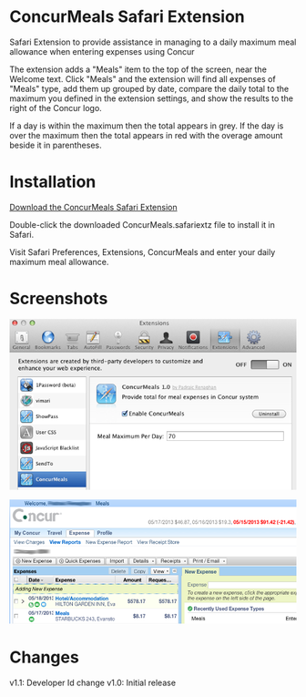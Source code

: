 ConcurMeals Safari Extension
=======================

Safari Extension to provide assistance in managing to a daily maximum meal allowance when
entering expenses using Concur

The extension adds a "Meals" item to the top of the screen, near the Welcome text. Click
"Meals" and the extension will find all expenses of "Meals" type, add them up grouped by
date, compare the daily total to the maximum you defined in the extension settings, and 
show the results to the right of the Concur logo.

If a day is within the maximum then the total appears in grey. If the day is over the maximum
then the total appears in red with the overage amount beside it in parentheses.

Installation
============

[Download the ConcurMeals Safari Extension](https://github.com/prenagha/ConcurMealsExtension/raw/master/ConcurMeals.safariextz)

Double-click the downloaded ConcurMeals.safariextz file to install it in Safari.

Visit Safari Preferences, Extensions, ConcurMeals and
enter your daily maximum meal allowance.

Screenshots
===========

![Settings](settings.png)

![Context Menu](screenshot.png)

Changes
=======

v1.1: Developer Id change
v1.0: Initial release

